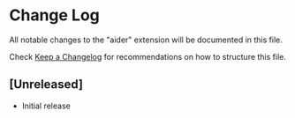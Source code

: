 # Change Log

All notable changes to the "aider" extension will be documented in this file.

Check [Keep a Changelog](http://keepachangelog.com/) for recommendations on how to structure this file.

## [Unreleased]

- Initial release